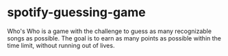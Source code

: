 # spotify-guessing-game
Who's Who is a game with the challenge to guess as many recognizable songs as possible. The goal is to earn as many points as possible within the time limit, without running out of lives.
